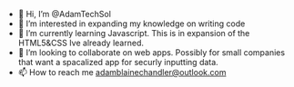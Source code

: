 - 👋 Hi, I’m @AdamTechSol
- 👀 I’m interested in expanding my knowledge on writing code
- 🌱 I’m currently learning Javascript. This is in expansion of the HTML5&CSS Ive already learned.
- 💞️ I’m looking to collaborate on web apps. Possibly for small companies that want a spacalized app for securly inputting data.
- 📫 How to reach me adamblainechandler@outlook.com

<!---
AdamTechSol/AdamTechSol is a ✨ special ✨ repository because its `README.md` (this file) appears on your GitHub profile.
You can click the Preview link to take a look at your changes.
--->
